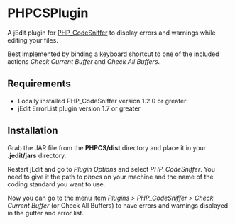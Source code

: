 PHPCSPlugin
===========

A jEdit plugin for [PHP_CodeSniffer][1] to display errors and warnings while
editing your files.

Best implemented by binding a keyboard shortcut to one of the included
actions *Check Current Buffer* and *Check All Buffers*.

Requirements
------------

- Locally installed PHP_CodeSniffer version 1.2.0 or greater
- jEdit ErrorList plugin version 1.7 or greater

Installation
------------

Grab the JAR file from the **PHPCS/dist** directory and place it in
your **.jedit/jars** directory.

Restart jEdit and go to *Plugin Options* and select *PHP_CodeSniffer*. You need to
give it the path to *phpcs* on your machine and the name of the coding standard you
want to use.

Now you can go to the menu item *Plugins > PHP_CodeSniffer > Check Current Buffer*
(or Check All Buffers) to have errors and warnings displayed in the gutter and
error list.

[1]: http://pear.php.net/package/PHP_CodeSniffer